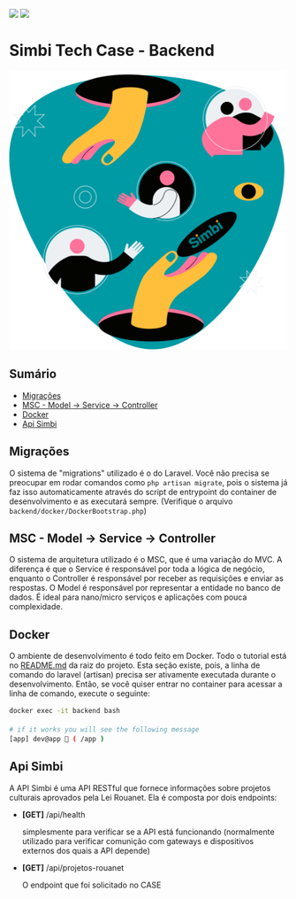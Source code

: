 ![](https://img.shields.io/badge/Laravel%209.x-%23FF2D20?style=for-the-badge&logo=laravel&logoColor=%23EEE)
![](https://img.shields.io/badge/PHP%208.1.10-%23777BB4?style=for-the-badge&logo=php&logoColor=%23EEE)

# Simbi Tech Case - Backend

<p style="text-align: center;">
    <img src="../frontend/src/assets/background.svg" alt="Simbi Logo" />
</p>

## Sumário

-   [Migrações](#migrations)
-   [MSC - Model -> Service -> Controller](#msc)
-   [Docker](#docker)
-   [Api Simbi](#api-simbi)

<h2 id="migrations">Migrações</h2>

O sistema de "migrations" utilizado é o do Laravel. Você não precisa se preocupar em rodar comandos como `php artisan migrate`, pois o sistema já faz isso automaticamente através do script de entrypoint do container de desenvolvimento e as executará sempre. (Verifique o arquivo `backend/docker/DockerBootstrap.php`)

<h2 id="msc">MSC - Model -> Service -> Controller</h2>

O sistema de arquitetura utilizado é o MSC, que é uma variação do MVC. A diferença é que o Service é responsável por toda a lógica de negócio, enquanto o Controller é responsável por receber as requisições e enviar as respostas. O Model é responsável por representar a entidade no banco de dados. É ideal para nano/micro serviços e aplicações com pouca complexidade.

<h2 id="docker">Docker</h2>

O ambiente de desenvolvimento é todo feito em Docker. Todo o tutorial está no [README.md](../README.md) da raiz do projeto. Esta seção existe, pois, a linha de comando do laravel (artisan) precisa ser ativamente executada durante o desenvolvimento. Então, se você quiser entrar no container para acessar a linha de comando, execute o seguinte:

```bash
docker exec -it backend bash

# if it works you will see the following message
[app] dev@app 👻 ( /app )
```

<h2 id="api-simbi">Api Simbi</h2>

A API Simbi é uma API RESTful que fornece informações sobre projetos culturais aprovados pela Lei Rouanet. Ela é composta por dois endpoints:

-   **[GET]** /api/health

    simplesmente para verificar se a API está funcionando (normalmente utilizado para verificar comunição com gateways e dispositivos externos dos quais a API depende)

-   **[GET]** /api/projetos-rouanet

    O endpoint que foi solicitado no CASE
